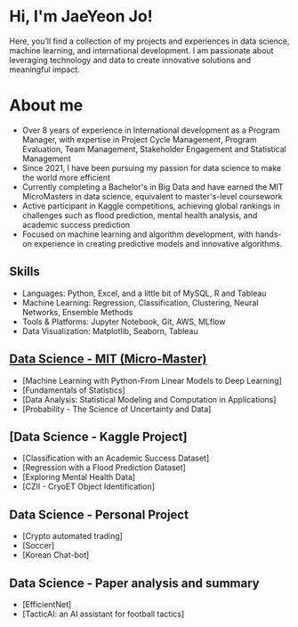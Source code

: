 
# Hi, I'm JaeYeon Jo!
Here, you’ll find a collection of my projects and experiences in data science, machine learning, and international development. I am passionate about leveraging technology and data to create innovative solutions and meaningful impact.

# About me 
- Over 8 years of experience in International development as a Program Manager, with expertise in Project Cycle Management, Program Evaluation, Team Management, Stakeholder Engagement and Statistical Management
- Since 2021, I have been pursuing my passion for data science to make the world more efficient
- Currently completing a Bachelor's in Big Data and have earned the MIT MicroMasters in data science, equivalent to master's-level coursework
- Active participant in Kaggle competitions, achieving global rankings in challenges such as flood prediction, mental health analysis, and academic success prediction
- Focused on machine learning and algorithm development, with hands-on experience in creating predictive models and innovative algorithms.

## Skills
- Languages: Python, Excel, and a little bit of MySQL, R and Tableau
- Machine Learning: Regression, Classification, Clustering, Neural Networks, Ensemble Methods
- Tools & Platforms: Jupyter Notebook, Git, AWS, MLflow
- Data Visualization: Matplotlib, Seaborn, Tableau
  
## [Data Science - MIT (Micro-Master)](https://github.com/digital0923RJ/MITx-MicroMasters-Program-in-Statistics-and-Data-Science) 
- [Machine Learning with Python-From Linear Models to Deep Learning]
- [Fundamentals of Statistics]
- [Data Analysis: Statistical Modeling and Computation in Applications]
- [Probability - The Science of Uncertainty and Data] 

## [Data Science - Kaggle Project]
- [Classification with an Academic Success Dataset]
- [Regression with a Flood Prediction Dataset]
- [Exploring Mental Health Data]
- [CZII - CryoET Object Identification] 

## Data Science - Personal Project 
- [Crypto automated trading]
- [Soccer]
- [Korean Chat-bot]

## Data Science - Paper analysis and summary
- [EfficientNet]
- [TacticAI: an AI assistant for football tactics]
